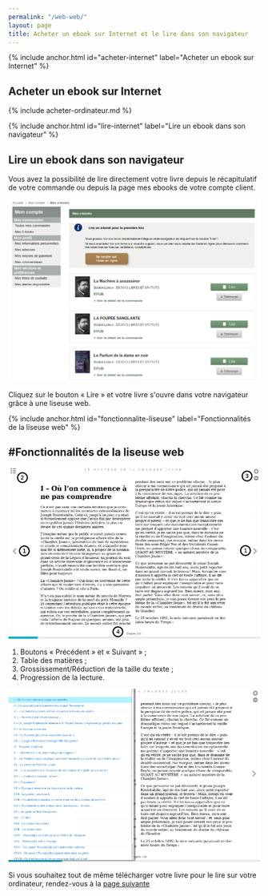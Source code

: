 ```yaml
---
permalink: "/web-web/"
layout: page
title: Acheter un ebook sur Internet et le lire dans son navigateur
---
```


{% include anchor.html id="acheter-internet" label="Acheter un ebook sur Internet" %}

## Acheter un ebook sur Internet

{% include acheter-ordinateur.md %}

{% include anchor.html id="lire-internet" label="Lire un ebook dans son navigateur" %}

## Lire un ebook dans son navigateur

Vous avez la possibilité de lire directement votre livre depuis le récapitulatif de votre commande ou depuis la page mes ebooks de votre compte client.

![](/images/telecharger-ordinateur-2.png)

Cliquez sur le bouton « Lire » et votre livre s'ouvre dans votre navigateur grâce à une liseuse web.

{% include anchor.html id="fonctionnalite-liseuse" label="Fonctionnalités de la liseuse web" %}

## #Fonctionnalités de la liseuse web

![](/images/lire-web-1.png)

1. Boutons « Précédent » et « Suivant » ;
2. Table des matières ;
3. Grossissement/Réduction de la taille du texte ;
4. Progression de la lecture.

![](/images/lire-web-2.png)

Si vous souhaitez tout de même télécharger votre livre pour le lire sur votre ordinateur, rendez-vous à la [page suivante](/ordinateur/)